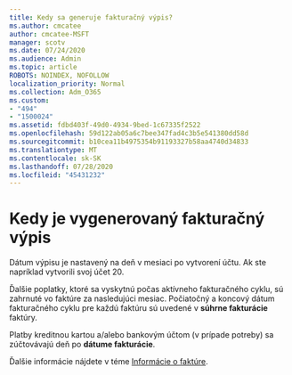 ```yaml
---
title: Kedy sa generuje fakturačný výpis?
ms.author: cmcatee
author: cmcatee-MSFT
manager: scotv
ms.date: 07/24/2020
ms.audience: Admin
ms.topic: article
ROBOTS: NOINDEX, NOFOLLOW
localization_priority: Normal
ms.collection: Adm_O365
ms.custom:
- "494"
- "1500024"
ms.assetid: fdbd403f-49d0-4934-9bed-1c67335f2522
ms.openlocfilehash: 59d122ab05a6c7bee347fad4c3b5e541380dd58d
ms.sourcegitcommit: b10cea11b4975354b91193327b58aa4740d34833
ms.translationtype: MT
ms.contentlocale: sk-SK
ms.lasthandoff: 07/28/2020
ms.locfileid: "45431232"
---
```

# <a name="when-is-the-billing-statement-generated"></a>Kedy je vygenerovaný fakturačný výpis

Dátum výpisu je nastavený na deň v mesiaci po vytvorení účtu. Ak ste napríklad vytvorili svoj účet 20.

Ďalšie poplatky, ktoré sa vyskytnú počas aktívneho fakturačného cyklu, sú zahrnuté vo faktúre za nasledujúci mesiac. Počiatočný a koncový dátum fakturačného cyklu pre každú faktúru sú uvedené v **súhrne fakturácie** faktúry.

Platby kreditnou kartou a/alebo bankovým účtom (v prípade potreby) sa zúčtovávajú deň po **dátume fakturácie**.
  
Ďalšie informácie nájdete v téme [Informácie o faktúre](https://docs.microsoft.com/microsoft-365/commerce/billing-and-payments/understand-your-invoice2).